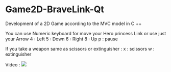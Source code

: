 # Game2D-BraveLink-Qt
Development of a 2D Game according to the MVC model in C ++

You can use Numeric keyboard for move your Hero princess Link  or use just your Arrow
4 : Left 
5 : Down 
6 : Right
8 : Up 
p : pause

If you take a weapon same as  scissors or extinguisher :
x : scissors
w : extinguisher

Video :
[![](https://i.ytimg.com/vi/BXxhM01Q9Zw/hqdefault.jpg?sqp=-oaymwEZCPYBEIoBSFXyq4qpAwsIARUAAIhCGAFwAQ==&rs=AOn4CLAB1rSDsjgvCL6454TMklhVNW_dIQ)](https://www.youtube.com/watch?v=BXxhM01Q9Zw)
